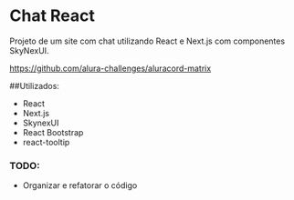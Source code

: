# Chat React
Projeto de um site com chat utilizando React e Next.js com componentes SkyNexUI.

https://github.com/alura-challenges/aluracord-matrix

##Utilizados:
- React
- Next.js
- SkynexUI
- React Bootstrap
- react-tooltip

### TODO:
- Organizar e refatorar o código
